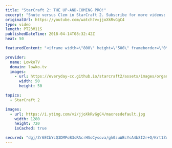 ```yaml
---
title: "StarCraft 2: THE UP-AND-COMING PRO!"
excerpt: "Snute versus Clem in StarCraft 2. Subscribe for more videos: http://lowko.tv/youtube Professionals cheesing: https://goo.gl/APqMmJ  Snute is a seasoned veteran in StarCraft 2. However, Clem is a young up-and-coming Terran player from France who is definitely worth keeping an eye out on. In this Professional"
originalUrl: https://youtube.com/watch?v=jjoXkRvGgC4
type: video
length: PT23M11S
publishedDateTime: 2018-04-14T08:32:42Z
heat: 50

featuredContent: "<iframe width=\"800\" height=\"500\" frameborder=\"0\" src=\"https://www.youtube.com/embed/jjoXkRvGgC4\" allow=\"accelerometer; autoplay; encrypted-media; gyroscope; picture-in-picture\" allowfullscreen></iframe>"

provider:
  name: LowkoTV
  domain: lowko.tv
  images:
    - url: https://everyday-cc.github.io/starcraft2/assets/images/organizations/lowko.tv-50x50.jpg
      width: 50
      height: 50

topics:
  - StarCraft 2

images:
  - url: https://i.ytimg.com/vi/jjoXkRvGgC4/maxresdefault.jpg
    width: 1280
    height: 720
    isCached: true

secured: "dgj/Zr6ECbYcQ3DMPoB3sRAcrHSoCysova/gh0zuWBcYsA4b8I2r+Q/Krt1Zo/hlPceldJVmBFODj+KDquwTOAPgLFfCOjZZR0KM8etsad3OKIpqIZgwz2NQWqeQDNEjNWgOjSPP9AV+QlICm2ffO/9AXQDUS9tG/vFlaEd8m+yEeTcPXFKsFo+oBmfjPEkkCKWn+VKuw7/i1UH66h6aUdpxI+d0wpmB4B//0cyke23zuxflkktsftLKgwFgQjWYGdEf8jTSFSvUwKbvT35YxkbuVUzBVtoln9vGW8gYoV68t4xD06bxx07kDRINBIui58C/AeN/x7Nfr/xAkgp5KkcKwyf2phI3hzND/lEj9h0OS1hmfnItbpzuUzuTzRuEttRDyODfUa9QtMHVbm5xBOEsIaqqkVfDtEqilvRFBgk=;psouRfxY4TObm61cim7tMQ=="
---
```



